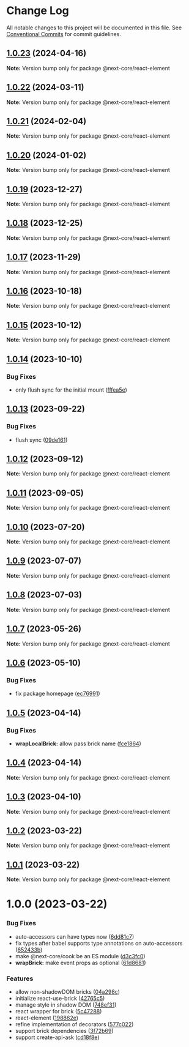 # Change Log

All notable changes to this project will be documented in this file.
See [Conventional Commits](https://conventionalcommits.org) for commit guidelines.

## [1.0.23](https://github.com/easyops-cn/next-core/compare/@next-core/react-element@1.0.22...@next-core/react-element@1.0.23) (2024-04-16)

**Note:** Version bump only for package @next-core/react-element





## [1.0.22](https://github.com/easyops-cn/next-core/compare/@next-core/react-element@1.0.21...@next-core/react-element@1.0.22) (2024-03-11)

**Note:** Version bump only for package @next-core/react-element





## [1.0.21](https://github.com/easyops-cn/next-core/compare/@next-core/react-element@1.0.20...@next-core/react-element@1.0.21) (2024-02-04)

**Note:** Version bump only for package @next-core/react-element





## [1.0.20](https://github.com/easyops-cn/next-core/compare/@next-core/react-element@1.0.19...@next-core/react-element@1.0.20) (2024-01-02)

**Note:** Version bump only for package @next-core/react-element





## [1.0.19](https://github.com/easyops-cn/next-core/compare/@next-core/react-element@1.0.18...@next-core/react-element@1.0.19) (2023-12-27)

**Note:** Version bump only for package @next-core/react-element





## [1.0.18](https://github.com/easyops-cn/next-core/compare/@next-core/react-element@1.0.17...@next-core/react-element@1.0.18) (2023-12-25)

**Note:** Version bump only for package @next-core/react-element





## [1.0.17](https://github.com/easyops-cn/next-core/compare/@next-core/react-element@1.0.16...@next-core/react-element@1.0.17) (2023-11-29)

**Note:** Version bump only for package @next-core/react-element





## [1.0.16](https://github.com/easyops-cn/next-core/compare/@next-core/react-element@1.0.15...@next-core/react-element@1.0.16) (2023-10-18)

**Note:** Version bump only for package @next-core/react-element





## [1.0.15](https://github.com/easyops-cn/next-core/compare/@next-core/react-element@1.0.14...@next-core/react-element@1.0.15) (2023-10-12)

**Note:** Version bump only for package @next-core/react-element





## [1.0.14](https://github.com/easyops-cn/next-core/compare/@next-core/react-element@1.0.13...@next-core/react-element@1.0.14) (2023-10-10)


### Bug Fixes

* only flush sync for the initial mount ([fffea5e](https://github.com/easyops-cn/next-core/commit/fffea5eff483b37674e27ef08ef40273cb195619))





## [1.0.13](https://github.com/easyops-cn/next-core/compare/@next-core/react-element@1.0.12...@next-core/react-element@1.0.13) (2023-09-22)


### Bug Fixes

* flush sync ([09de161](https://github.com/easyops-cn/next-core/commit/09de161e2053ab1bae14867f1f13e1907a74835f))





## [1.0.12](https://github.com/easyops-cn/next-core/compare/@next-core/react-element@1.0.11...@next-core/react-element@1.0.12) (2023-09-12)

**Note:** Version bump only for package @next-core/react-element





## [1.0.11](https://github.com/easyops-cn/next-core/compare/@next-core/react-element@1.0.10...@next-core/react-element@1.0.11) (2023-09-05)

**Note:** Version bump only for package @next-core/react-element





## [1.0.10](https://github.com/easyops-cn/next-core/compare/@next-core/react-element@1.0.9...@next-core/react-element@1.0.10) (2023-07-20)

**Note:** Version bump only for package @next-core/react-element





## [1.0.9](https://github.com/easyops-cn/next-core/compare/@next-core/react-element@1.0.8...@next-core/react-element@1.0.9) (2023-07-07)

**Note:** Version bump only for package @next-core/react-element





## [1.0.8](https://github.com/easyops-cn/next-core/compare/@next-core/react-element@1.0.7...@next-core/react-element@1.0.8) (2023-07-03)

**Note:** Version bump only for package @next-core/react-element





## [1.0.7](https://github.com/easyops-cn/next-core/compare/@next-core/react-element@1.0.6...@next-core/react-element@1.0.7) (2023-05-26)

**Note:** Version bump only for package @next-core/react-element





## [1.0.6](https://github.com/easyops-cn/next-core/compare/@next-core/react-element@1.0.5...@next-core/react-element@1.0.6) (2023-05-10)


### Bug Fixes

* fix package homepage ([ec76991](https://github.com/easyops-cn/next-core/commit/ec76991f1b55bebbced980f43e788070e6d4f2f7))





## [1.0.5](https://github.com/easyops-cn/next-core/compare/@next-core/react-element@1.0.4...@next-core/react-element@1.0.5) (2023-04-14)


### Bug Fixes

* **wrapLocalBrick:** allow pass brick name ([fce1864](https://github.com/easyops-cn/next-core/commit/fce1864973545303b530e83a62f82b1c4eefc28a))





## [1.0.4](https://github.com/easyops-cn/next-core/compare/@next-core/react-element@1.0.3...@next-core/react-element@1.0.4) (2023-04-14)

**Note:** Version bump only for package @next-core/react-element





## [1.0.3](https://github.com/easyops-cn/next-core/compare/@next-core/react-element@1.0.2...@next-core/react-element@1.0.3) (2023-04-10)

**Note:** Version bump only for package @next-core/react-element





## [1.0.2](https://github.com/easyops-cn/next-core/compare/@next-core/react-element@1.0.1...@next-core/react-element@1.0.2) (2023-03-22)

**Note:** Version bump only for package @next-core/react-element

## [1.0.1](https://github.com/easyops-cn/next-core/compare/@next-core/react-element@1.0.0...@next-core/react-element@1.0.1) (2023-03-22)

**Note:** Version bump only for package @next-core/react-element

# 1.0.0 (2023-03-22)

### Bug Fixes

- auto-accessors can have types now ([6dd81c7](https://github.com/easyops-cn/next-core/commit/6dd81c756c32248218076e1328b5163c9a719243))
- fix types after babel supports type annotations on auto-accessors ([652433b](https://github.com/easyops-cn/next-core/commit/652433b54836fefe45c1870a09fa39ff996c728c))
- make @next-core/cook be an ES module ([d3c3fc0](https://github.com/easyops-cn/next-core/commit/d3c3fc0b91d3fe04d7abd7463c08d7b413cbd195))
- **wrapBrick:** make event props as optional ([61d8681](https://github.com/easyops-cn/next-core/commit/61d8681c131810bb57054fbc391c5387ab3f662a))

### Features

- allow non-shadowDOM bricks ([04a298c](https://github.com/easyops-cn/next-core/commit/04a298c42b02c52a6602b3b1dbd2003634e6bba9))
- initialize react-use-brick ([42765c5](https://github.com/easyops-cn/next-core/commit/42765c539162794561b8ed7b3c5a8baee3f24436))
- manage style in shadow DOM ([748ef31](https://github.com/easyops-cn/next-core/commit/748ef31e8e8a601e6acb18431c0a21d5ce5a0da0))
- react wrapper for brick ([5c47288](https://github.com/easyops-cn/next-core/commit/5c4728848206d8a873ea15fd113f25731cdad7b9))
- react-element ([198862e](https://github.com/easyops-cn/next-core/commit/198862e8f899e4216d4eb5d295f6e564cfc02547))
- refine implementation of decorators ([577c022](https://github.com/easyops-cn/next-core/commit/577c022181f941d8e9ecd22ef486a5a6eb3f8359))
- support brick dependencies ([3f72b69](https://github.com/easyops-cn/next-core/commit/3f72b69c358755685fdd798657187db0def1a0eb))
- support create-api-ask ([cd18f8e](https://github.com/easyops-cn/next-core/commit/cd18f8e9d3df2676105438d7f772b713b615cf2a))
